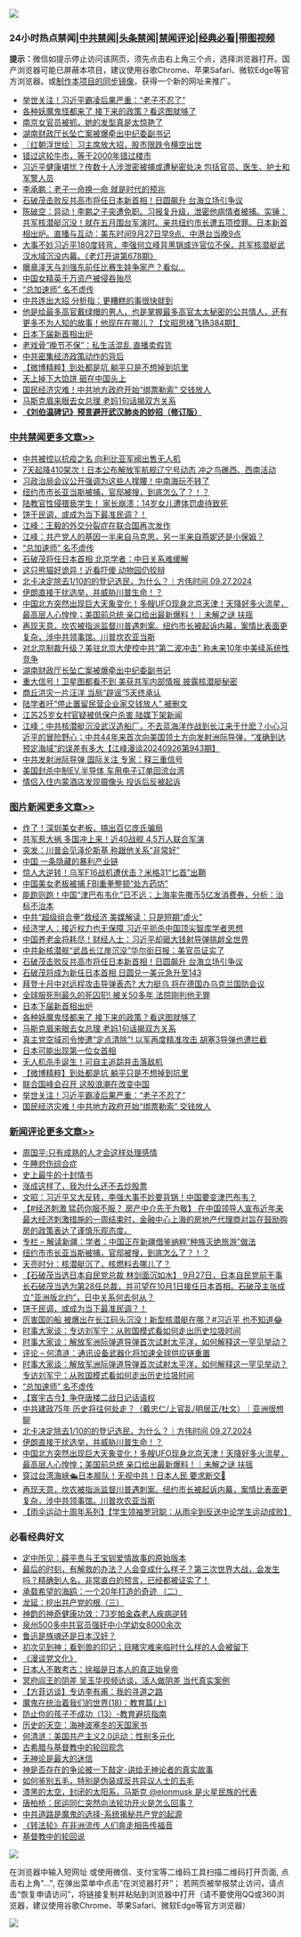 ![](https://raw.githubusercontent.com/jsvpn/jsproxy/dev/64photo/fqnews-qr.jpg)

<div id="tt">
<h3>24小时热点禁闻|<a href="#%E4%B8%AD%E5%85%B1%E7%A6%81%E9%97%BB%E6%9B%B4%E5%A4%9A%E6%96%87%E7%AB%A0">中共禁闻</a>|<a href="#%E5%9B%BE%E7%89%87%E6%96%B0%E9%97%BB%E6%9B%B4%E5%A4%9A%E6%96%87%E7%AB%A0">头条禁闻</a>|<a href="#%E6%96%B0%E9%97%BB%E8%AF%84%E8%AE%BA%E6%9B%B4%E5%A4%9A%E6%96%87%E7%AB%A0">禁闻评论|<a href="#%E5%BF%85%E7%9C%8B%E7%BB%8F%E5%85%B8%E5%A5%BD%E6%96%87">经典必看</a>|<a href="https://696153.xyz/3" target="_blank">带图视频</a></h3>
<div><b>提示：</b>微信如提示停止访问该网页，须先点击右上角三个点，选择浏览器打开。国产浏览器可能已屏蔽本项目，建议使用谷歌Chrome、苹果Safari、微软Edge等官方浏览器。或<a href="%E5%88%B6%E4%BD%9Cgit%E7%A6%81%E9%97%BB%E9%95%9C%E5%83%8F.md">制作本项目的同步镜像</a>，获得一个新的网址来推广。</div>
<ul>

<li><a href="/topimagenews/20240927/2094420.md">举世关注！习近平霸凌后果严重：“老子不忍了”</a></li>
<li><a href="/topimagenews/20240927/2094467.md">各种妖魔鬼怪都来了 接下来的政策？看这图就够了</a></li>
<li><a href="/cnnews/20240927/2094475.md">南京女官员被抓，她的发型真是太惊艳了</a></li>
<li><a href="/cbnews/20240927/2094550.md">湖南财政厅长坠亡案被爆牵出中纪委副书记</a></li>
<li><a href="/cbnews/20240927/2094437.md">〖红朝浮世绘〗习主席放大招，股市限跌令横空出世</a></li>
<li><a href="/baitai/20240927/2094568.md">错过这轮牛市，等于2000年错过楼市</a></li>
<li><a href="/baitai/20240927/2094461.md">习近平健康堪忧？传数十人涉泄密被捕或遭秘密处决 包括官员、医生、护士和军警人员</a></li>
<li><a href="/topimagenews/20240927/2094386.md">李承鹏：老子一命换一命 就是时代的预兆</a></li>
<li><a href="/topimagenews/20240927/2094604.md">石破茂击败反共高市将任日本新首相！日圆飙升 台海立场引争议</a></li>
<li><a href="/sohnews/20240927/2094567.md">陈破空：异动！李鹏之子突遭免职。习报复升级，泄密他病情者被捕。实锤：共军核潜艇沉没！就在五月围台军演时。亲共纽约市长遭五项控罪。日本新首相出炉。直播与互动：美东时间9月27日早9点、中港台当晚9点</a></li>
<li><a href="/sohnews/20240927/2094493.md">大事不妙习近平180度转弯，李强何立峰背黑锅或许官位不保，共军核潜艇武汉水域沉没内幕。《老灯开讲第678期》</a></li>
<li><a href="/cnnews/20240928/2094724.md">曝章泽天与刘强东前任比赛生娃争家产？看似…</a></li>
<li><a href="/cbnews/20240927/2094421.md">中国女精英千万资产被侵吞殆尽</a></li>
<li><a href="/comments/20240927/2094652.md">“总加速师” 名不虚传</a></li>
<li><a href="/baitai/20240927/2094614.md">中共连出大招 分析指：更糟糕的事很快就到</a></li>
<li><a href="/sohnews/20240927/2094350.md">他是给最多高官戴绿帽的男人，也是掌握最多高官太太秘密的公共情人，还有更多不为人知的故事！他现在在哪儿？【文昭思绪飞扬384期】</a></li>
<li><a href="/topimagenews/20240927/2094494.md">日本下届新首相出炉</a></li>
<li><a href="/yule/20240928/2094735.md">老戏骨“晚节不保”：私生活混乱 直播卖假货</a></li>
<li><a href="/ssgc/20240927/2094592.md">中共密集经济政策动作的背后</a></li>
<li><a href="/topimagenews/20240927/2094431.md">【微博精粹】到处都是坑 躺平只是不想掉到坑里</a></li>
<li><a href="/comments/20240927/2094453.md">天上掉下大馅饼 砸在中国头上</a></li>
<li><a href="/topimagenews/20240927/2094419.md">国民经济灾难！中共地方政府开始“绑票勒索” 交钱放人</a></li>
<li><a href="/topimagenews/20240927/2094444.md">马斯克眉来眼去女总理 老妈1句话揭双方关系</a></li>
<li><b><a href="/comments/20200207/1272816.md" target="_blank">《刘伯温碑记》预言避开武汉肺炎的妙招（修订版）</a></b></li>
</ul>
</div>

<div class="catlist">
<h3><a href="/cbnews/" target="_blank">中共禁闻</a><span><a href="/cbnews/" target="_blank" rel="nofollow">更多文章>></a></span></h3>
<ul>
<li><a href="/cbnews/20240928/2094818.md" target="_blank">中共被控以抗疫之名 向利比亚军阀出售无人机</a></li>
<li><a href="/cbnews/20240928/2094799.md" target="_blank">7天起降410架次！日本公布解放军航舰辽宁号动态 冲之鸟礁西、西南活动</a></li>
<li><a href="/cbnews/20240928/2094797.md" target="_blank">习政治局会议公开强调为这些人撑腰！中南海玩不转了</a></li>
<li><a href="/comments/20240928/2094745.md" target="_blank">纽约市市长亚当斯被捕，官邸被搜，到底怎么了？！？</a></li>
<li><a href="/cbnews/20240928/2094700.md" target="_blank">陆教官性侵猥亵学生！ 家长崩溃：14岁女儿遭体罚虐待致死</a></li>
<li><a href="/comments/20240928/2094697.md" target="_blank">饼干民调，或成为当下最准民调？！</a></li>
<li><a href="/cbnews/20240928/2094687.md" target="_blank">江峰：王毅的外交分裂症在联合国再次发作</a></li>
<li><a href="/cbnews/20240928/2094686.md" target="_blank">江峰：共产党人的基因一半来自马克思，另一半来自燕妮还是小保姆？</a></li>
<li><a href="/comments/20240927/2094652.md" target="_blank">“总加速师” 名不虚传</a></li>
<li><a href="/cbnews/20240927/2094644.md" target="_blank">石破茂将任日本首相 北京学者：中日关系难缓解</a></li>
<li><a href="/cbnews/20240927/2094643.md" target="_blank">这只熊猫好诡异！近看吓傻 动物园仍狡辩</a></li>
<li><a href="/comments/20240927/2094624.md" target="_blank">北卡决定除去1/10的的登记选民，为什么？｜方伟时间 09.27.2024</a></li>
<li><a href="/comments/20240927/2094611.md" target="_blank">伊朗直接干扰选举，并威胁川普生命！？</a></li>
<li><a href="/comments/20240927/2094600.md" target="_blank">中国北方突然出现巨大天象变化！多艘UFO现身北京天津！天降好多火流星，最高层人心惶惶；美国前总统 亲口给出最新爆料！｜未解之谜 扶摇</a></li>
<li><a href="/comments/20240927/2094569.md" target="_blank">再现天意，坎农被指派监督川普遇刺案。纽约市长被起诉内幕，案情比表面更复杂，涉中共领事馆。川普坎农亚当斯</a></li>
<li><a href="/cbnews/20240927/2094551.md" target="_blank">对北京制裁升级？美驻北京大使控中共“第二波冲击” 称未来10年中美续系统性竞争</a></li>
<li><a href="/cbnews/20240927/2094550.md" target="_blank">湖南财政厅长坠亡案被爆牵出中纪委副书记</a></li>
<li><a href="/cbnews/20240927/2094471.md" target="_blank">重大信号！卫星图都看不到 美获共军内部情报 披露核潜艇秘密</a></li>
<li><a href="/cbnews/20240927/2094470.md" target="_blank">商丘洪灾一片汪洋 当局“辟谣”5天终承认</a></li>
<li><a href="/cbnews/20240927/2094469.md" target="_blank">陆学者吁“停止置留民营企业家交钱放人” 被删文</a></li>
<li><a href="/cbnews/20240927/2094468.md" target="_blank">江苏25岁女村官疑被低保户杀害 陆媒下架新闻</a></li>
<li><a href="/cbnews/20240927/2094465.md" target="_blank">江峰：中共核潜艇沉没武汉造船厂，不去蓝海洋作战到长江来干什麽？小心习近平的冒险野心；中共44年来首次向美国领土方向发射洲际导弹，“准确到达预定海域”的误差有多大【江峰漫谈20240926第943期】</a></li>
<li><a href="/cbnews/20240927/2094447.md" target="_blank">中共发射洲际导弹 国际关注 专家：释三重信号</a></li>
<li><a href="/cbnews/20240927/2094446.md" target="_blank">美国封杀中制EV.半导体 车用电子订单回流台湾</a></li>
<li><a href="/cbnews/20240927/2094445.md" target="_blank">情侣入住内蒙酒店发现摄像头 投诉后反被起诉</a></li>

</ul>
</div>
<div class="catlist">
<h3><a href="/topimagenews/" target="_blank">图片新闻</a><span><a href="/topimagenews/" target="_blank" rel="nofollow">更多文章>></a></span></h3>
<ul>
<li><a href="/topimagenews/20240928/2094817.md" target="_blank">炸了！深圳美女老板，搞出百亿庞氏骗局</a></li>
<li><a href="/topimagenews/20240928/2094816.md" target="_blank">共军惹大祸 多国冲上来！近40战舰 4.5万人联合军演</a></li>
<li><a href="/topimagenews/20240928/2094796.md" target="_blank">突发：川普会见泽伦斯基 称跟他关系“非常好”</a></li>
<li><a href="/topimagenews/20240928/2094795.md" target="_blank">中国 一条隐藏的暴利产业链</a></li>
<li><a href="/topimagenews/20240928/2094794.md" target="_blank">惊人大逆转！乌军F16战机遭伏击？米格31“匕首”出鞘</a></li>
<li><a href="/topimagenews/20240928/2094793.md" target="_blank">中国美女老板被捕 FBI重拳整顿“处方药坊”</a></li>
<li><a href="/topimagenews/20240928/2094770.md" target="_blank">能跑则跑！中国“津巴布韦化”已不远；上海率先撒币5亿发消费券，分析：治标不治本</a></li>
<li><a href="/topimagenews/20240928/2094690.md" target="_blank">中共“超级组合拳”救经济 美媒解读：只是短期“虚火”</a></li>
<li><a href="/topimagenews/20240927/2094669.md" target="_blank">经济学人：接近权力也无保障 习近平扼杀中国顶尖智库学者思想</a></li>
<li><a href="/topimagenews/20240927/2094642.md" target="_blank">中国养老金将耗尽！财经人士：习近平却砸大钱射导弹挑衅全世界</a></li>
<li><a href="/topimagenews/20240927/2094641.md" target="_blank">中共新核潜舰“武昌长江岸沉没”华尔街日报：美官员证实了</a></li>
<li><a href="/topimagenews/20240927/2094604.md" target="_blank">石破茂击败反共高市将任日本新首相！日圆飙升 台海立场引争议</a></li>
<li><a href="/topimagenews/20240927/2094549.md" target="_blank">石破茂将成为新任日本首相 日圆兑一美元急升至143</a></li>
<li><a href="/topimagenews/20240927/2094548.md" target="_blank">拜登十月中对远程攻击导弹表态? 大力挺乌 将在德国办乌克兰国防会议</a></li>
<li><a href="/topimagenews/20240927/2094547.md" target="_blank">全球服死刑最久的死囚犯! 被关50多年 法院刚判他无罪</a></li>
<li><a href="/topimagenews/20240927/2094494.md" target="_blank">日本下届新首相出炉</a></li>
<li><a href="/topimagenews/20240927/2094467.md" target="_blank">各种妖魔鬼怪都来了 接下来的政策？看这图就够了</a></li>
<li><a href="/topimagenews/20240927/2094444.md" target="_blank">马斯克眉来眼去女总理 老妈1句话揭双方关系</a></li>
<li><a href="/topimagenews/20240927/2094443.md" target="_blank">真主党空域司令惨遭“定点清除”! 以军再度精准攻击 胡塞3导弹也遭拦截</a></li>
<li><a href="/topimagenews/20240927/2094442.md" target="_blank">日本可能出现第一位女首相</a></li>
<li><a href="/topimagenews/20240927/2094432.md" target="_blank">无人机杀手诞生！可自主追踪并击落敌机</a></li>
<li><a href="/topimagenews/20240927/2094431.md" target="_blank">【微博精粹】到处都是坑 躺平只是不想掉到坑里</a></li>
<li><a href="/topimagenews/20240927/2094430.md" target="_blank">联合国峰会召开 这股浪潮在改变中国</a></li>
<li><a href="/topimagenews/20240927/2094420.md" target="_blank">举世关注！习近平霸凌后果严重：“老子不忍了”</a></li>
<li><a href="/topimagenews/20240927/2094419.md" target="_blank">国民经济灾难！中共地方政府开始“绑票勒索” 交钱放人</a></li>

</ul>
</div>
<div class="catlist">
<h3><a href="/comments/" target="_blank">新闻评论</a><span><a href="/comments/" target="_blank" rel="nofollow">更多文章>></a></span></h3>
<ul>
<li><a href="/comments/20240928/2094839.md" target="_blank">周国平:只有成熟的人才会这样处理感情</a></li>
<li><a href="/comments/20240928/2094838.md" target="_blank">午睡悲伤综合症</a></li>
<li><a href="/comments/20240928/2094837.md" target="_blank">史上最牛的十封情书</a></li>
<li><a href="/comments/20240928/2094836.md" target="_blank">涨成这样了，我为什么还不去炒股票</a></li>
<li><a href="/comments/20240928/2094814.md" target="_blank">文昭：习近平又大反转，李强大事不妙要背锅！中国要变津巴布韦？</a></li>
<li><a href="/comments/20240928/2094790.md" target="_blank">【#经济刺激 猛药你服不服？ 房产中介先干为敬】 在中国领导人宣布近年来最大经济刺激措施的一周结束时，金融中心上海的房地产代理商对旨在鼓励购房的政策表达了谨慎乐观态度。</a></li>
<li><a href="/comments/20240928/2094755.md" target="_blank">专栏 &#8211; 解读新疆：学者：中国正在新疆借鉴纳粹“种族灭绝旅游”做法</a></li>
<li><a href="/comments/20240928/2094745.md" target="_blank">纽约市市长亚当斯被捕，官邸被搜，到底怎么了？！？</a></li>
<li><a href="/comments/20240928/2094741.md" target="_blank">天亮时分：核潜艇沉了，核燃料去哪儿了？</a></li>
<li><a href="/comments/20240928/2094723.md" target="_blank">【石破茂当选日本自民党总裁 林剑面沉如水】 9月27日，日本自民党前干事长石破茂当选为第28任总裁，并可望在10月1日接任日本首相。石破茂主张成立&quot;亚洲版北约&quot;，日中关系何去何从？</a></li>
<li><a href="/comments/20240928/2094697.md" target="_blank">饼干民调，或成为当下最准民调？！</a></li>
<li><a href="/comments/20240928/2094688.md" target="_blank">厉害国的船 被爆出在长江码头沉没！新型核潜艇在哪？#习近平 也不知道😂</a></li>
<li><a href="/comments/20240927/2094684.md" target="_blank">时事大家谈：专访刘军宁：从败国模式看如何走出历史垃圾时间</a></li>
<li><a href="/comments/20240927/2094683.md" target="_blank">时事大家谈：解放军洲际弹道导弹首次试射太平洋，如何解释这一罕见举动？</a></li>
<li><a href="/comments/20240927/2094675.md" target="_blank">评论 &#8211; 何清涟：通讯设备武器化将加速全球供应链重置</a></li>
<li><a href="/comments/20240927/2094655.md" target="_blank">时事大家谈：解放军洲际弹道导弹首次试射太平洋，如何解释这一罕见举动？专访刘军宁：从败国模式看如何走出历史垃圾时间</a></li>
<li><a href="/comments/20240927/2094652.md" target="_blank">“总加速师” 名不虚传</a></li>
<li><a href="/comments/20240927/2094649.md" target="_blank">【寰宇古今】争夺唐楼二战日记话语权</a></li>
<li><a href="/comments/20240927/2094626.md" target="_blank">中共建政75年 历史将往何处走？（戴忠仁/上官乱/明居正/杜文）｜亚洲很想聊</a></li>
<li><a href="/comments/20240927/2094624.md" target="_blank">北卡决定除去1/10的的登记选民，为什么？｜方伟时间 09.27.2024</a></li>
<li><a href="/comments/20240927/2094611.md" target="_blank">伊朗直接干扰选举，并威胁川普生命！？</a></li>
<li><a href="/comments/20240927/2094600.md" target="_blank">中国北方突然出现巨大天象变化！多艘UFO现身北京天津！天降好多火流星，最高层人心惶惶；美国前总统 亲口给出最新爆料！｜未解之谜 扶摇</a></li>
<li><a href="/comments/20240927/2094599.md" target="_blank">穿过台湾海峡🛳️日本舰队！无视中共！日本人民 要求断交📣</a></li>
<li><a href="/comments/20240927/2094569.md" target="_blank">再现天意，坎农被指派监督川普遇刺案。纽约市长被起诉内幕，案情比表面更复杂，涉中共领事馆。川普坎农亚当斯</a></li>
<li><a href="/comments/20240927/2094492.md" target="_blank">【雨伞运动十周年系列】【学生领袖罗冠聪：从雨伞到反送中论学生运动成败】</a></li>

</ul>
</div>

<div class="catlist">
<h3>必看经典好文</h3>
<ul>
<li><a href="/comments/20200616/1345658.md" target="_blank">定中所见：薛平贵与王宝钏爱情故事的原始版本</a></li>
<li><a href="/comments/20221021/1800167.md" target="_blank">最后的时刻，有解救的办法？人会变成什么样子？第三次世界大战，会发生吗？精确到人名，非常直白的预言，已经都被证实了！</a></li>
<li><a href="/comments/20231202/1968526.md" target="_blank">承载希望的海鸥：一个20年打造的奇迹 （二）</a></li>
<li><a href="/comments/20200929/1405201.md" target="_blank">龙延：挖出共产党的根（三）</a></li>
<li><a href="/comments/20220315/1705037.md" target="_blank">神韵的神奇健康功效：73岁帕金森老人疾病逆转</a></li>
<li><a href="/comments/20200704/783272.md" target="_blank">泉州500多中共官员强奸中小学幼女8000余次</a></li>
<li><a href="/comments/20220814/1771410.md" target="_blank">鲁迅是族魂还是日本汉奸？</a></li>
<li><a href="/sohnews/20240908/2085761.md" target="_blank">初次见到神；看到兽的印记；目睹灾难来临时什么样的人会被留下</a></li>
<li><a href="/comments/20200521/783167.md" target="_blank">《漫谈党文化》</a></li>
<li><a href="/sohnews/20160609/543313.md" target="_blank">日本人不敢考古：徐福是日本人的真正始皇帝</a></li>
<li><a href="/comments/20240921/2091850.md" target="_blank">冥府阎王的阴差 吴玉华视频访谈，活人做阴差 当代真实案例</a></li>
<li><a href="/comments/20210804/1600181.md" target="_blank">【方菲访谈】专访李有甫：我的寻道之路</a></li>
<li><a href="/topimagenews/20180701/965109.md" target="_blank">魔鬼在统治着我们的世界(18)：教育篇(上)</a></li>
<li><a href="/comments/20230930/1940691.md" target="_blank">防止你的孩子不成功（13）-教育避坑指南</a></li>
<li><a href="/tculture/xiulian/20170318/732480.md" target="_blank">历史的天空：海神波塞冬的天国家书</a></li>
<li><a href="/comments/20230919/1935723.md" target="_blank">何清涟：美国共产主义2.0运动：性别多元化</a></li>
<li><a href="/comments/20220503/1727847.md" target="_blank">古希腊与基督教中的轮回观念</a></li>
<li><a href="/cnnews/20170717/792917.md" target="_blank">无神论是最大的迷信</a></li>
<li><a href="/tculture/20120629/35483.md" target="_blank">神是否存在的争论被一下敲定-讲给无神论者的真实故事</a></li>
<li><a href="/comments/20221120/1813928.md" target="_blank">如何鉴别五毛，特别是伪装成反共异议人士的五毛</a></li>
<li><a href="/cbnews/20211017/1639766.md" target="_blank">漆黑的太空，封闭的太阳系，马斯克 @elonmusk 是火星民族的代表</a></li>
<li><a href="/comments/20240318/2014289.md" target="_blank">唐柏桥：民运同仁突然向法轮功开火是怎么回事？</a></li>
<li><a href="/comments/20181209/1044543.md" target="_blank">中共道路是魔鬼的选择-系统揭秘共产党的起源</a></li>
<li><a href="/comments/20210509/1542786.md" target="_blank">《转法轮》在非洲流传 人们奔走相告传福音</a></li>
<li><a href="/comments/20220503/1727726.md" target="_blank">基督教中的轮回说</a></li>

</ul>
</div>

![](https://raw.githubusercontent.com/jsvpn/jsproxy/dev/64photo/fqnews-qr.jpg)

在浏览器中输入短网址 或使用微信、支付宝等二维码工具扫描二维码打开页面, 点击右上角"...", 在弹出菜单中点击“在浏览器打开”； 若网页被举报禁止访问，请点击“恢复申请访问”，将链接复制并粘贴到浏览器中打开（请不要使用QQ或360浏览器，建议使用谷歌Chrome、苹果Safari、微软Edge等官方浏览器）

![](https://raw.githubusercontent.com/jsvpn/jsproxy/dev/64photo/wx.jpg)